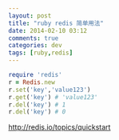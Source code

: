 ```yaml
---
layout: post
title: "ruby redis 简单用法"
date: 2014-02-10 03:12
comments: true
categories: dev
tags: [ruby,redis]
---
```



```ruby
require 'redis'
r = Redis.new
r.set('key','value123')
r.get('key') # 'value123'
r.del('key') # 1
r.del('key') # 0
```

http://redis.io/topics/quickstart